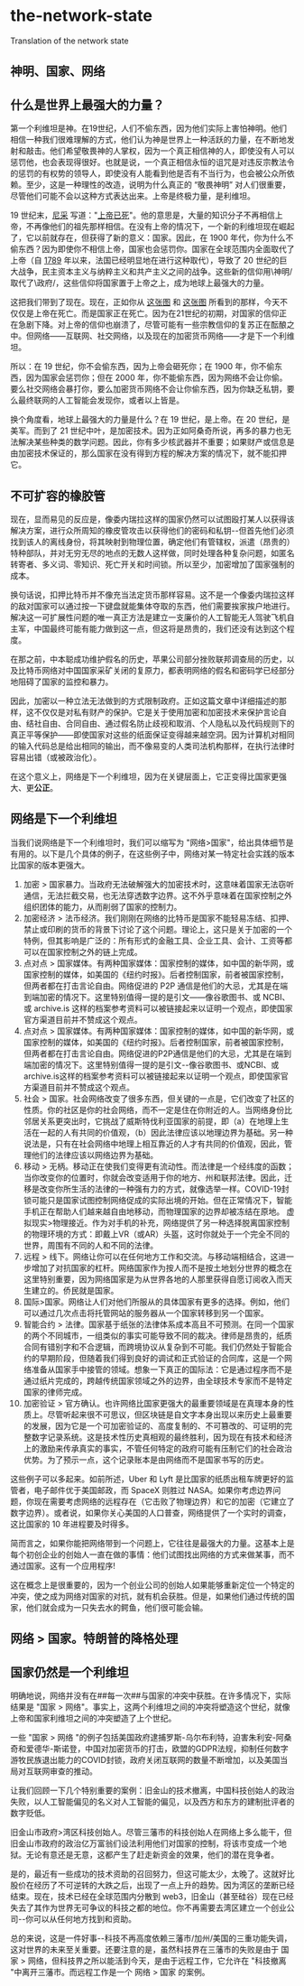 # the-network-state
Translation of the network state

## 神明、国家、网络

## 什么是世界上最强大的力量？

第一个利维坦是神。在19世纪，人们不偷东西，因为他们实际上害怕神明。他们相信一种我们很难理解的方式，他们认为神是世界上一种活跃的力量，在不断地发射和敲击。他们希望敬畏神的人掌权，因为一个真正相信神的人，即使没有人可以惩罚他，也会表现得很好。也就是说，一个真正相信永恒的诅咒是对违反宗教法令的惩罚的有权势的领导人，即使没有人能看到他是否有不当行为，也会被公众所依赖。至少，这是一种理性的改造，说明为什么真正的 “敬畏神明” 对人们很重要，尽管他们可能不会以这种方式表达出来。上帝是终极力量，是利维坦。

19 世纪末，[尼采](https://zh.wikipedia.org/wiki/%E5%BC%97%E9%87%8C%E5%BE%B7%E9%87%8C%E5%B8%8C%C2%B7%E5%B0%BC%E9%87%87) 写道："[上帝已死](https://zh.wikipedia.org/wiki/%E4%B8%8A%E5%B8%9D%E5%B7%B2%E6%AD%BB)"。他的意思是，大量的知识分子不再相信上帝，不再像他们的祖先那样相信。在没有上帝的情况下，一个新的利维坦现在崛起了，它以前就存在，但获得了新的意义：国家。因此，在 1900 年代，你为什么不偷东西？因为即使你不相信上帝，国家也会惩罚你。国家在全球范围内全面取代了上帝（自 [1789](https://zh.wikipedia.org/wiki/%E6%B3%95%E5%9B%BD%E5%A4%A7%E9%9D%A9%E5%91%BD) 年以来，法国已经明显地在进行这种取代），导致了 20 世纪的巨大战争，民主资本主义与纳粹主义和共产主义之间的战争。这些新的信仰用\神明/取代了\政府/，这些信仰将国家置于上帝之上，成为地球上最强大的力量。

这把我们带到了现在。现在，正如你从 [这张图](https://substackcdn.com/image/fetch/w_1456,c_limit,f_webp,q_auto:good,fl_progressive:steep/https%3A%2F%2Fbucketeer-e05bbc84-baa3-437e-9518-adb32be77984.s3.amazonaws.com%2Fpublic%2Fimages%2F2dc7ff41-8848-4239-9c47-be2d7ed0ae21_624x1294.png) 和 [这张图](https://substackcdn.com/image/fetch/w_1456,c_limit,f_webp,q_auto:good,fl_progressive:steep/https%3A%2F%2Fbucketeer-e05bbc84-baa3-437e-9518-adb32be77984.s3.amazonaws.com%2Fpublic%2Fimages%2F48d88735-0682-45e7-b9fa-263c057ffce9_1280x706.jpeg) 所看到的那样，今天不仅仅是上帝在死亡。而是国家正在死亡。因为在21世纪的初期，对国家的信仰正在急剧下降。对上帝的信仰也崩溃了，尽管可能有一些宗教信仰的复苏正在酝酿之中。但网络——互联网、社交网络，以及现在的加密货币网络——才是下一个利维坦。

所以：在 19 世纪，你不会偷东西，因为上帝会砸死你；在 1900 年，你不偷东西，因为国家会惩罚你；但在 2000 年，你不能偷东西，因为网络不会让你偷。要么社交网络会暴打你，要么加密货币网络不会让你偷东西，因为你缺乏私钥，要么最终联网的人工智能会发现你，或者以上皆是。

换个角度看，地球上最强大的力量是什么？在 19 世纪，是上帝。在 20 世纪，是美军。而到了 21 世纪中叶，是加密技术。因为正如阿桑奇所说，再多的暴力也无法解决某些种类的数学问题。因此，你有多少核武器并不重要；如果财产或信息是由加密技术保证的，那么国家在没有得到方程的解决方案的情况下，就不能扣押它。

## 不可扩容的橡胶管

现在，显而易见的反应是，像委内瑞拉这样的国家仍然可以试图殴打某人以获得该解决方案，进行众所周知的橡皮管攻击以获得他们的密码和私钥--但首先他们必须找到该人的离线身份，将其映射到物理位置，确定他们有管辖权，派遣（昂贵的）特种部队，并对无穷无尽的地点的无数人这样做，同时处理各种复杂问题，如匿名转寄者、多义词、零知识、死亡开关和时间锁。所以至少，加密增加了国家强制的成本。

换句话说，扣押比特币并不像充当法定货币那样容易。这不是一个像委内瑞拉这样的敌对国家可以通过按一下键盘就能集体夺取的东西，他们需要挨家挨户地进行。解决这一可扩展性问题的唯一真正方法是建立一支廉价的人工智能无人驾驶飞机自主军，中国最终可能有能力做到这一点，但这将是昂贵的，我们还没有达到这个程度。

在那之前，中本聪成功维护假名的历史，苹果公司部分挫败联邦调查局的历史，以及比特币网络对中国国家采矿关闭的复原力，都表明网络的假名和密码学已经部分地阻碍了国家的监控和暴力。

因此，加密以一种立法无法做到的方式限制政府。正如这篇文章中详细描述的那样，这不仅仅是对私有财产的保护。它是关于使用加密和加密技术来保护言论自由、结社自由、合同自由、通过假名防止歧视和取消、个人隐私以及代码规则下的真正平等保护——即使国家对这些的纸面保证变得越来越空洞。因为计算机对相同的输入代码总是给出相同的输出，而不像易变的人类司法机构那样，在执行法律时容易出错（或被政治化）。

在这个意义上，网络是下一个利维坦，因为在关键层面上，它正变得比国家更强大、更**公正**。

## 网络是下一个利维坦 

当我们说网络是下一个利维坦时，我们可以缩写为 "网络>国家"，给出具体细节是有用的。以下是几个具体的例子，在这些例子中，网络对某一特定社会实践的版本比国家的版本更强大。

1. 加密 > 国家暴力。当政府无法破解强大的加密技术时，这意味着国家无法窃听通信，无法拦截交易，也无法穿透数字边界。这不外乎意味着在国家控制之外组织团体的能力，从而削弱了国家的控制力。
2. 加密经济 > 法币经济。我们刚刚在网络的比特币是国家不能轻易冻结、扣押、禁止或印刷的货币的背景下讨论了这个问题。理论上，这只是关于加密的一个特例，但其影响是广泛的：所有形式的金融工具、企业工具、会计、工资等都可以在国家控制之外的链上完成。
3. 点对点 > 国家媒体。有两种国家媒体：国家控制的媒体，如中国的新华网，或国家控制的媒体，如美国的《纽约时报》。后者控制国家，前者被国家控制，但两者都在打击言论自由。网络促进的 P2P 通信是他们的大忌，尤其是在端到端加密的情况下。这里特别值得一提的是引文——像谷歌图书、或 NCBI、或 archive.is 这样的档案参考资料可以被链接起来以证明一个观点，即使国家官方渠道目前并不赞成这个观点。
4. 点对点 > 国家媒体。有两种国家媒体：国家控制的媒体，如中国的新华网，或国家控制的媒体，如美国的《纽约时报》。后者控制国家，前者被国家控制，但两者都在打击言论自由。网络促进的P2P通信是他们的大忌，尤其是在端到端加密的情况下。这里特别值得一提的是引文--像谷歌图书、或NCBI、或archive.is这样的档案参考资料可以被链接起来以证明一个观点，即使国家官方渠道目前并不赞成这个观点。
5. 社会 > 国家。社会网络改变了很多东西，但关键的一点是，它们改变了社区的性质。你的社区是你的社会网络，而不一定是住在你附近的人。当网络身份比邻居关系更突出时，它挑战了威斯特伐利亚国家的前提，即（a）在地理上生活在一起的人有共同的价值观，（b）因此法律应该以地理边界为基础。另一种说法是，只有在社会网络中地理上相互靠近的人才有共同的价值观，因此，管理他们的法律应该以网络边界为基础。
6. 移动 > 无柄。移动正在使我们变得更有流动性。而法律是一个经纬度的函数；当你改变你的位置时，你就会改变适用于你的地方、州和联邦法律。因此，迁移是改变你所生活的法律的一种强有力的方式，就像选举一样。COVID-19封锁可能只是国家试图控制网络促成的实际出境的开始。但在正常情况下，智能手机正在帮助人们越来越自由地移动，而物理国家的边界却被冻结在原地。
虚拟现实>物理接近。作为对手机的补充，网络提供了另一种选择脱离国家控制的物理环境的方式：即戴上VR（或AR）头盔，这时你就处于一个完全不同的世界，周围有不同的人和不同的法律。
7. 远程 > 线下。网络让你可以在任何地方工作和交流。与移动端相结合，这进一步增加了对抗国家的杠杆。网络国家作为按人而不是按土地划分世界的概念在这里特别重要，因为网络国家是为从世界各地的人那里获得自愿订阅收入而天生建立的。侨民就是国家。
8. 国际>国家。网络让人们对他们所服从的具体国家有更多的选择。例如，他们可以通过几次点击将托管网站的服务器从一个国家转移到另一个国家。
9. 智能合约 > 法律。国家基于纸张的法律体系成本高且不可预测。在同一个国家的两个不同城市，一组类似的事实可能导致不同的裁决。律师是昂贵的，纸质合同有错别字和不合逻辑，而跨境协议从复杂到不可能。我们仍然处于智能合约的早期阶段，但随着我们得到良好的调试和正式验证的合同库，这是一个网络准备从国家手中接管的领域。想象一下真正的国际法：它是通过程序而不是通过纸片完成的，跨越传统国家领域之外的边界，由全球技术专家而不是特定国家的律师完成。
10. 加密验证 > 官方确认。也许网络比国家更强大的最重要领域是在真理本身的性质上。尽管听起来很不可思议，但区块链是自文字本身出现以来历史上最重要的发展，因为它是一个可加密验证的、高度复制的、不可篡改的、可证明的完整数字记录系统。这是技术性历史真相观的最终胜利，因为现在有技术和经济上的激励来传承真实的事实，不管任何特定的政府可能有压制它们的社会政治优势。为了预示一点，这个记录账本是由网络而不是国家书写的历史。

这些例子可以多起来。如前所述，Uber 和 Lyft 是比国家的纸质出租车牌更好的监管者，电子邮件优于美国邮政，而 SpaceX 则胜过 NASA。如果你考虑边界问题，你现在需要考虑网络的远程存在（它击败了物理边界）和它的加密（它建立了数字边界）。或者说，如果你关心美国的人口普查，网络提供了一个实时的调查，这比国家的 10 年进程要及时得多。

简而言之，如果你能把网络带到一个问题上，它往往是最强大的力量。这基本上是每个初创企业的创始人一直在做的事情：他们试图找出网络的方式来做某事，而不通过国家。这有一个应用程序!

这在概念上是很重要的，因为一个创业公司的创始人如果能够重新定位一个特定的冲突，使之成为网络对国家的对抗，就有机会获胜。但是，如果他们通过传统的国家，他们就会成为一只失去水的鳄鱼，他们很可能会输。

## 网络 > 国家。特朗普的降格处理 

## 国家仍然是一个利维坦 

明确地说，网络并没有在##每一次##与国家的冲突中获胜。在许多情况下，实际结果是 "国家 > 网络"。事实上，这两个利维坦之间的冲突将塑造这个世纪，就像上帝和国家利维坦之间的冲突塑造了上个世纪。

一些 "国家 > 网络 "的例子包括美国政府逮捕罗斯-乌尔布利特，迫害朱利安-阿桑奇和爱德华-斯诺登，中国对加密货币的打击，欧盟的GDPR法规，抑制任何数字游牧民族退出能力的COVID封锁，政府关闭互联网的数量不断增加，以及美国当局对互联网审查的推动。

让我们回顾一下几个特别重要的案例：旧金山的技术撤离，中国科技创始人的政治失败，以人工智能偏见的名义对人工智能的偏见，以及西方和东方的建制批评者的数字贬低。

旧金山市政府>湾区科技创始人。尽管三藩市的科技创始人在网络上多么能干，但旧金山市政府的政治亿万富翁们设法利用他们对国家的控制，将该市变成一个地狱。无论有意还是无意，这都产生了赶走新资金的效果，他们的潜在竞争者。

是的，最近有一些成功的技术资助的召回努力，但这可能太少，太晚了。这就好比股价在经历了不可逆转的大跌之后，出现了一点上升的趋势。因为湾区的垄断已经结束。现在，技术已经在全球范围内分散到 web3，旧金山（甚至硅谷）现在已经失去了其作为世界无可争议的科技之都的地位。你不再需要去湾区建立一个创业公司--你可以从任何地方找到和资助。

总的来说，这是一件好事--科技不再高度依赖三藩市/加州/美国的三重功能失调，这对世界的未来至关重要。还要注意的是，虽然科技界在三藩市的失败是由于 国家 > 网络，但科技界之所以能活到今天，是由于远程工作，它允许在 "科技撤离 "中离开三藩市。而远程工作是一个 网络 > 国家 的案例。
